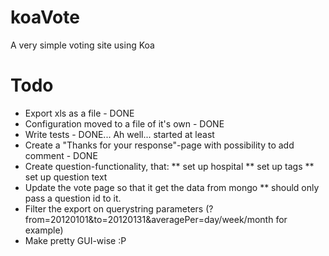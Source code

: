 koaVote
=======

A very simple voting site using Koa

# Todo
* Export xls as a file - DONE
* Configuration moved to a file of it's own - DONE
* Write tests - DONE... Ah well... started at least
* Create a "Thanks for your response"-page with possibility to add comment - DONE
* Create question-functionality, that:
** set up hospital
** set up tags
** set up question text
* Update the vote page so that it get the data from mongo
** should only pass a question id to it.
* Filter the export on querystring parameters (?from=20120101&to=20120131&averagePer=day/week/month for example)
* Make pretty GUI-wise :P
